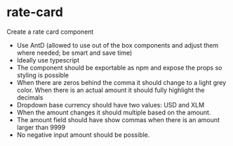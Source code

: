 # rate-card

Create a rate card component

- Use AntD (allowed to use out of the box components and adjust them where needed; be smart and save time)
- Ideally use typescript
- The component should be exportable as npm and expose the props so styling is possible
- When there are zeros behind the comma it should change to a light grey color. When there is an actual amount it should fully highlight the decimals
- Dropdown base currency should have two values: USD and XLM
- When the amount changes it should multiple based on the amount.
- The amount field should have show commas when there is an amount larger than 9999
- No negative input amount should be possible.
